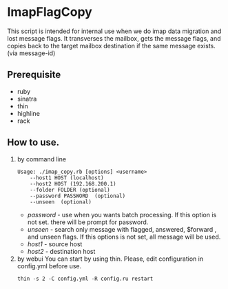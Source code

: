 # ImapFlagCopy
This script is intended for internal use when we do imap data migration and lost message flags.
It transverses the mailbox, gets the message flags,  and copies back to the target mailbox destination if the same message exists. (via message-id)


## Prerequisite
- ruby
- sinatra
- thin
- highline
- rack


## How to use.
1.  by command line
    ```
    Usage: ./imap_copy.rb [options] <username>
        --host1 HOST (localhost)
        --host2 HOST (192.168.200.1)
        --folder FOLDER (optional)
        --password PASSWORD  (optional)
        --unseen  (optional)
    ```
    - *password* - use when you wants batch processing. If this option is not set. there will be prompt for password.
    - *unseen* - search only  message with flagged, answered, $forward , and unseen flags.  If this options is not set, all message will be used.
    - *host1* - source host
    - *host2* - destination host
2.  by webui
    You can start by using thin.   Please, edit configuration in config.yml before use.
    ```
    thin -s 2 -C config.yml -R config.ru restart
    ```
